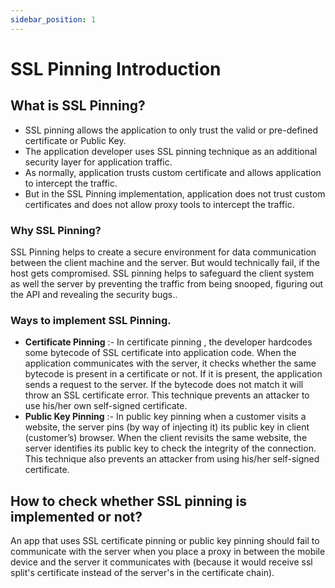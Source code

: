 ```yaml
---
sidebar_position: 1
---
```


# SSL Pinning Introduction

## What is SSL Pinning?

- SSL pinning allows the application to only trust the valid or pre-defined certificate or Public
    Key.
- The application developer uses SSL pinning technique as an additional security layer for
    application traffic.
- As normally, application trusts custom certificate and allows application to
    intercept the traffic.
- But in the SSL Pinning implementation, application does not trust custom certificates and
    does not allow proxy tools to intercept the
    traffic.

### Why SSL Pinning?

SSL Pinning helps to create a secure environment for data communication between the client
machine and the server. But would technically fail, if the host gets compromised. SSL pinning
helps to safeguard the client system as well the server by preventing the traffic from being
snooped, figuring out the API and revealing the security bugs..

### Ways to implement SSL Pinning.

- **Certificate Pinning** :- In certificate pinning , the developer hardcodes some bytecode of SSL
    certificate into application code. When the application communicates with the server, it
    checks whether the same bytecode is present in a certificate or not. If it is present, the
    application sends a request to the server. If the bytecode does not match it will throw an SSL
    certificate error. This technique prevents an attacker to use his/her own self-signed
    certificate.
- **Public Key Pinning** :- In public key pinning when a customer visits a website, the server pins
    (by way of injecting it) its public key in client (customer’s) browser. When the client revisits
    the same website, the server identifies its public key to check the integrity of the
    connection. This technique also prevents an attacker from using his/her self-signed
    certificate.

## How to check whether SSL pinning is implemented or not?

An app that uses SSL certificate pinning or public key pinning should fail to communicate with
the server when you place a proxy in between the mobile device and the server it communicates
with (because it would receive ssl split's certificate instead of the server's in the certificate
chain).
